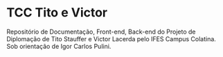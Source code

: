# TCC Tito e Victor

Repositório de Documentação, Front-end, Back-end do Projeto de Diplomação de Tito Stauffer e Victor Lacerda pelo IFES Campus Colatina. Sob orientação de Igor Carlos Pulini.
